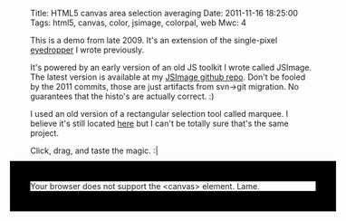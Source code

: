 Title: HTML5 canvas area selection averaging
Date: 2011-11-16 18:25:00
Tags: html5, canvas, color, jsimage, colorpal, web
Mwc: 4

This is a demo from late 2009.  It's an extension of the single-pixel [eyedropper](/2011/11/16/html5-canvas-eyedropper/) I wrote previously.

It's powered by an early version of an old JS toolkit I wrote called JSImage.  The latest version is available at my [JSImage github repo](https://github.com/mwcz/jsimage).  Don't be fooled by the 2011 commits, those are just artifacts from svn-&gt;git migration.  No guarantees that the histo's are actually correct. :)

I used an old version of a rectangular selection tool called marquee.  I believe it's still located [here](http://marqueetool.net/) but I can't be totally sure that's the same project.

Click, drag, and taste the magic. :|

<canvas id="c0">
    Your browser does not support the &lt;canvas&gt; element. Lame.
</canvas>

<style type="text/css">
    canvas {
        margin     : 0 auto;
        outline    : 36px solid black;
        margin     : 46px auto;
        transition : 0.1168s all ease;
        display    : block;
        cursor     : crosshair;
    }
</style>

<link rel="stylesheet" type="text/css" href="/static/css/004/marker.css" />

<script type="text/javascript" src="/static/js/004/marquee/prototype_reduced.js"></script>
<script type="text/javascript" src="/static/js/004/marquee/rectmarquee.js"></script>
<script type="text/javascript" src="/static/js/004/JSImage.js"></script>

<script type="text/javascript">

$(function() {

    images0 = new JSImage( "c0", "/static/images/004/kazoo.png" );
    setTimeout(function(){images0.draggable();},100); // enable the selection

});

</script>
